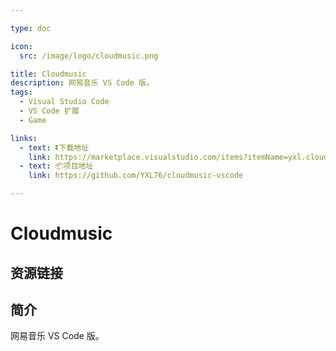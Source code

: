 ```yaml
---

type: doc

icon:
  src: /image/logo/cloudmusic.png

title: Cloudmusic
description: 网易音乐 VS Code 版。
tags:
  - Visual Studio Code
  - VS Code 扩展
  - Game

links:
  - text: ⏬下载地址
    link: https://marketplace.visualstudio.com/items?itemName=yxl.cloudmusic
  - text: 📦项目地址
    link: https://github.com/YXL76/cloudmusic-vscode

---
```


<ShowLogo />

# Cloudmusic

<ShowTags />

<ShowBreadcrumb />

## 资源链接

<ShowLinks />

## 简介

网易音乐 VS Code 版。
